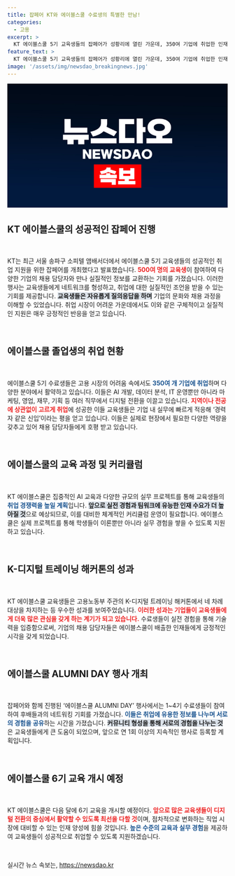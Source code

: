 ```yaml
---
title: 잡페어 KT와 에이블스쿨 수료생의 특별한 만남!
categories:
  - 고용
excerpt: >
  KT 에이블스쿨 5기 교육생들의 잡페어가 성황리에 열린 가운데, 350여 기업에 취업한 인재들이 활약 중입니다. AI와 데이터 분석 분야에서 ‘경력자 같은 신입’으로 주목받고 있는 이들은 실전 경험을 바탕으로 디지털 전환을 선도하고 있습니다.
feature_text: >
  KT 에이블스쿨 5기 교육생들의 잡페어가 성황리에 열린 가운데, 350여 기업에 취업한 인재들이 활약 중입니다. AI와 데이터 분석 분야에서 ‘경력자 같은 신입’으로 주목받고 있는 이들은 실전 경험을 바탕으로 디지털 전환을 선도하고 있습니다.
image: '/assets/img/newsdao_breakingnews.jpg'
---
```


<p><img src="/assets/img/newsdao_breakingnews.jpg" alt="ranknews 속보" /></p>

<h2 data-ke-size="size26">KT 에이블스쿨의 성공적인 잡페어 진행</h2>

<p data-ke-size="size16">&nbsp;</p>

<p>KT는 최근 서울 송파구 소피텔 앰배서더에서 에이블스쿨 5기 교육생들의 성공적인 취업 지원을 위한 잡페어를 개최했다고 발표했습니다. <b><span style="color: #ee2323;">500여 명의 교육생</span></b>이 참여하여 다양한 기업의 채용 담당자와 만나 실질적인 정보를 교환하는 기회를 가졌습니다. 이러한 행사는 교육생들에게 네트워크를 형성하고, 취업에 대한 실질적인 조언을 받을 수 있는 기회를 제공합니다. <b><span style="background-color: #21538527;">교육생들은 자유롭게 질의응답을 하며</span></b> 기업의 문화와 채용 과정을 이해할 수 있었습니다. 취업 시장이 어려운 가운데에서도 이와 같은 구체적이고 실질적인 지원은 매우 긍정적인 반응을 얻고 있습니다.</p>

<p data-ke-size="size16">&nbsp;</p>

<h2 data-ke-size="size26">에이블스쿨 졸업생의 취업 현황</h2>

<p data-ke-size="size16">&nbsp;</p>

<p>에이블스쿨 5기 수료생들은 고용 시장의 어려움 속에서도 <b><span style="color: #1a5490;">350여 개 기업에 취업</span></b>하며 다양한 분야에서 활약하고 있습니다. 이들은 AI 개발, 데이터 분석, IT 운영뿐만 아니라 마케팅, 영업, 재무, 기획 등 여러 직무에서 디지털 전환을 이끌고 있습니다. <b><span style="color: #ee2323;">지역이나 전공에 상관없이 고르게 취업</span></b>에 성공한 이들 교육생들은 기업 내 실무에 빠르게 적응해 ‘경력자 같은 신입’이라는 평을 얻고 있습니다. 이들은 실제로 현장에서 필요한 다양한 역량을 갖추고 있어 채용 담당자들에게 호평 받고 있습니다.</p>

<p data-ke-size="size16">&nbsp;</p>

<h2 data-ke-size="size26">에이블스쿨의 교육 과정 및 커리큘럼</h2>

<p data-ke-size="size16">&nbsp;</p>

<p>KT 에이블스쿨은 집중적인 AI 교육과 다양한 규모의 실무 프로젝트를 통해 교육생들의 <b><span style="color: #1a5490;">취업 경쟁력을 높일 계획</span></b>입니다. <b><span style="background-color: #21538527;">앞으로 실전 경험과 팀워크에 유능한 인재 수요가 더 높아질 것</span></b>으로 예상되므로, 이를 대비한 체계적인 커리큘럼 운영이 필요합니다. 에이블스쿨은 실제 프로젝트를 통해 학생들이 이론뿐만 아니라 실무 경험을 쌓을 수 있도록 지원하고 있습니다.</p>

<p data-ke-size="size16">&nbsp;</p>

<h2 data-ke-size="size26">K-디지털 트레이닝 해커톤의 성과</h2>

<p data-ke-size="size16">&nbsp;</p>

<p>KT 에이블스쿨 교육생들은 고용노동부 주관의 K-디지털 트레이닝 해커톤에서 네 차례 대상을 차지하는 등 우수한 성과를 보여주었습니다. <b><span style="color: #ee2323;">이러한 성과는 기업들이 교육생들에게 더욱 많은 관심을 갖게 하는 계기가 되고 있습니다.</span></b> 수료생들이 실전 경험을 통해 기술력을 입증함으로써, 기업의 채용 담당자들은 에이블스쿨이 배출한 인재들에게 긍정적인 시각을 갖게 되었습니다.</p>

<p data-ke-size="size16">&nbsp;</p>

<h2 data-ke-size="size26">에이블스쿨 ALUMNI DAY 행사 개최</h2>

<p data-ke-size="size16">&nbsp;</p>

<p>잡페어와 함께 진행된 ‘에이블스쿨 ALUMNI DAY’ 행사에서는 1~4기 수료생들이 참여하여 후배들과의 네트워킹 기회를 가졌습니다. <b><span style="color: #1a5490;">이들은 취업에 유용한 정보를 나누며 서로의 경험을 공유</span></b>하는 시간을 가졌습니다. <b><span style="background-color: #21538527;">커뮤니티 형성을 통해 서로의 경험을 나누는 것</span></b>은 교육생들에게 큰 도움이 되었으며, 앞으로 연 1회 이상의 지속적인 행사로 등록할 계획입니다.</p>

<p data-ke-size="size16">&nbsp;</p>

<h2 data-ke-size="size26">에이블스쿨 6기 교육 개시 예정</h2>

<p data-ke-size="size16">&nbsp;</p>

<p>KT 에이블스쿨은 다음 달에 6기 교육을 개시할 예정이다. <b><span style="color: #ee2323;">앞으로 많은 교육생들이 디지털 전환의 중심에서 활약할 수 있도록 최선을 다할 것</span></b>이며, 점차적으로 변화하는 직업 시장에 대비할 수 있는 인재 양성에 힘쓸 것입니다. <b><span style="color: #1a5490;">높은 수준의 교육과 실무 경험</span></b>을 제공하여 교육생들이 성공적으로 취업할 수 있도록 지원하겠습니다. </p>

<p data-ke-size="size16">&nbsp;</p>
실시간 뉴스 속보는, <a href="https://newsdao.kr" rel="dofollow">https://newsdao.kr</a>


